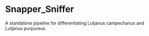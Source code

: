 # Snapper_Sniffer
A standalone pipeline for differentiating Lutjanus campechanus and Lutjanus purpureus
